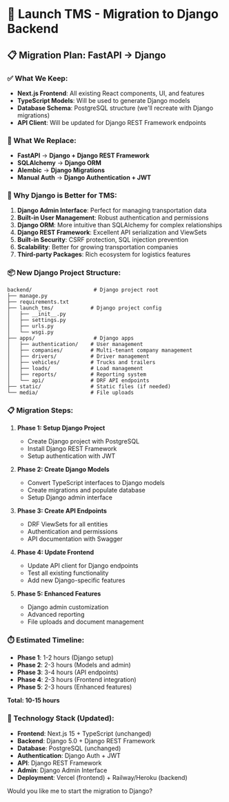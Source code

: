 # 🚀 Launch TMS - Migration to Django Backend

## 📋 Migration Plan: FastAPI → Django

### ✅ What We Keep:
- **Next.js Frontend**: All existing React components, UI, and features
- **TypeScript Models**: Will be used to generate Django models
- **Database Schema**: PostgreSQL structure (we'll recreate with Django migrations)
- **API Client**: Will be updated for Django REST Framework endpoints

### 🔄 What We Replace:
- **FastAPI** → **Django + Django REST Framework**
- **SQLAlchemy** → **Django ORM**
- **Alembic** → **Django Migrations**
- **Manual Auth** → **Django Authentication + JWT**

### 🎯 Why Django is Better for TMS:

1. **Django Admin Interface**: Perfect for managing transportation data
2. **Built-in User Management**: Robust authentication and permissions
3. **Django ORM**: More intuitive than SQLAlchemy for complex relationships
4. **Django REST Framework**: Excellent API serialization and ViewSets
5. **Built-in Security**: CSRF protection, SQL injection prevention
6. **Scalability**: Better for growing transportation companies
7. **Third-party Packages**: Rich ecosystem for logistics features

### 📦 New Django Project Structure:
```
backend/                    # Django project root
├── manage.py
├── requirements.txt
├── launch_tms/            # Django project config
│   ├── __init__.py
│   ├── settings.py
│   ├── urls.py
│   └── wsgi.py
├── apps/                   # Django apps
│   ├── authentication/    # User management
│   ├── companies/         # Multi-tenant company management
│   ├── drivers/           # Driver management
│   ├── vehicles/          # Trucks and trailers
│   ├── loads/             # Load management
│   ├── reports/           # Reporting system
│   └── api/               # DRF API endpoints
├── static/                # Static files (if needed)
└── media/                 # File uploads
```

### 📋 Migration Steps:

1. **Phase 1: Setup Django Project**
   - Create Django project with PostgreSQL
   - Install Django REST Framework
   - Setup authentication with JWT

2. **Phase 2: Create Django Models**
   - Convert TypeScript interfaces to Django models
   - Create migrations and populate database
   - Setup Django admin interface

3. **Phase 3: Create API Endpoints**
   - DRF ViewSets for all entities
   - Authentication and permissions
   - API documentation with Swagger

4. **Phase 4: Update Frontend**
   - Update API client for Django endpoints
   - Test all existing functionality
   - Add new Django-specific features

5. **Phase 5: Enhanced Features**
   - Django admin customization
   - Advanced reporting
   - File uploads and document management

### ⏱️ Estimated Timeline:
- **Phase 1**: 1-2 hours (Django setup)
- **Phase 2**: 2-3 hours (Models and admin)
- **Phase 3**: 3-4 hours (API endpoints)
- **Phase 4**: 2-3 hours (Frontend integration)
- **Phase 5**: 2-3 hours (Enhanced features)

**Total: 10-15 hours**

### 🔧 Technology Stack (Updated):
- **Frontend**: Next.js 15 + TypeScript (unchanged)
- **Backend**: Django 5.0 + Django REST Framework
- **Database**: PostgreSQL (unchanged)
- **Authentication**: Django Auth + JWT
- **API**: Django REST Framework
- **Admin**: Django Admin Interface
- **Deployment**: Vercel (frontend) + Railway/Heroku (backend)

Would you like me to start the migration to Django?
